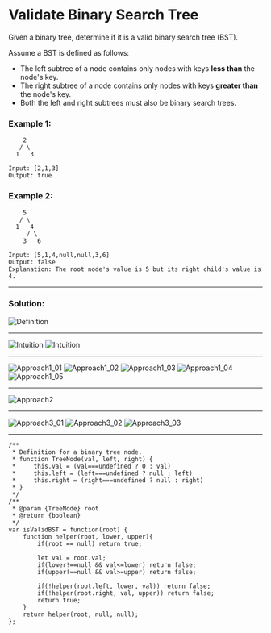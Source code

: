 # Validate Binary Search Tree

Given a binary tree, determine if it is a valid binary search tree (BST).

Assume a BST is defined as follows:

- The left subtree of a node contains only nodes with keys **less than** the node's key.
- The right subtree of a node contains only nodes with keys **greater than** the node's key.
- Both the left and right subtrees must also be binary search trees.

### Example 1:

```
    2
   / \
  1   3

Input: [2,1,3]
Output: true
```

### Example 2:

```
    5
   / \
  1   4
     / \
    3   6

Input: [5,1,4,null,null,3,6]
Output: false
Explanation: The root node's value is 5 but its right child's value is 4.
```

---

### Solution:

![Definition](pics/1/ValidateBinarySearchTree_Definition.PNG)

---

![Intuition](pics/1/ValidateBinarySearchTree_Intuition-01.PNG)
![Intuition](pics/1/ValidateBinarySearchTree_Intuition-02.PNG)

---

![Approach1_01](pics/1/ValidateBinarySearchTree_Approach1-01.PNG)
![Approach1_02](pics/1/ValidateBinarySearchTree_Approach1-02.PNG)
![Approach1_03](pics/1/ValidateBinarySearchTree_Approach1-03.PNG)
![Approach1_04](pics/1/ValidateBinarySearchTree_Approach1-04.PNG)
![Approach1_05](pics/1/ValidateBinarySearchTree_Approach1-05.PNG)

---

![Approach2](pics/1/ValidateBinarySearchTree_Approach2.PNG)

---

![Approach3_01](pics/1/ValidateBinarySearchTree_Approach3-01.PNG)
![Approach3_02](pics/1/ValidateBinarySearchTree_Approach3-02.PNG)
![Approach3_03](pics/1/ValidateBinarySearchTree_Approach3-03.PNG)

---

```
/**
 * Definition for a binary tree node.
 * function TreeNode(val, left, right) {
 *     this.val = (val===undefined ? 0 : val)
 *     this.left = (left===undefined ? null : left)
 *     this.right = (right===undefined ? null : right)
 * }
 */
/**
 * @param {TreeNode} root
 * @return {boolean}
 */
var isValidBST = function(root) {
    function helper(root, lower, upper){
        if(root == null) return true;

        let val = root.val;
        if(lower!==null && val<=lower) return false;
        if(upper!==null && val>=upper) return false;

        if(!helper(root.left, lower, val)) return false;
        if(!helper(root.right, val, upper)) return false;
        return true;
    }
    return helper(root, null, null);
};
```
